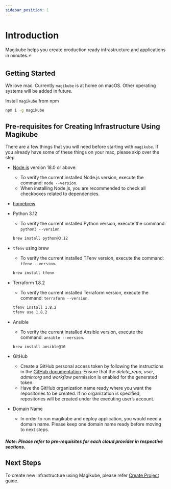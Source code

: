 ```yaml
---
sidebar_position: 1
---
```


# Introduction

Magikube helps you create production ready infrastructure and applications in minutes.⚡️

## Getting Started

We love mac. Currently `magikube` is at home on macOS. Other operating systems will be added in future.

Install `magikube` from npm
```bash
npm i -g magikube
```

## Pre-requisites for Creating Infrastructure Using Magikube

There are a few things that you will need before starting with `magikube`. If you already have some of these things on your mac, please skip over the step.

- [Node.js](https://nodejs.org/en/download/) version 18.0 or above:
  - To verify the current installed Node.js version, execute the command: `node --version`.
  - When installing Node.js, you are recommended to check all checkboxes related to dependencies.
- [homebrew](https://brew.sh)
- Python 3.12
  - To verify the current installed Python version, execute the command: `python3 --version`.
  ```bash
  brew install python@3.12
  ```
- `tfenv` using brew
  - To verify the current installed TFenv version, execute the command: `tfenv --version`.
   ```bash
   brew install tfenv
   ```
- Terraform 1.8.2
  - To verify the current installed Terraform version, execute the command: `terraform --version`.
   ```bash
   tfenv install 1.8.2
   tfenv use 1.8.2
   ```
- Ansible
  - To verify the current installed Ansible version, execute the command: `ansible --version`.
  ```bash
  brew install ansible@10
  ```
- GitHub
  - Create a GitHub personal access token by following the instructions in the [GitHub documentation](https://docs.github.com/en/authentication/keeping-your-account-and-data-secure/managing-your-personal-access-tokens#creating-a-personal-access-token-classic). Ensure that the *delete_repo*, *user*, *admin:org*  and *workflow* permission is enabled for the generated token.
  - Have the GitHub organization name ready where you want the repositories to be created. If no organization is specified, repositories will be created under the executing user’s account.

- Domain Name
  - In order to run magikube and deploy application, you would need a domain name. Please keep one domain name ready before moving to next steps.

##### Note: Please refer to pre-requisites for each cloud provider in respective sections.

## Next Steps
To create new infrastructure using Magikube, please refer [Create Project](./how-to/Create-Project.md) guide.
